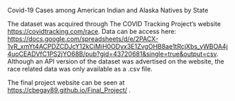 Covid-19 Cases among American Indian and Alaska Natives by State

The dataset was acquired through The COVID Tracking Project’s website https://covidtracking.com/race. Data can be access here: https://docs.google.com/spreadsheets/d/e/2PACX-1vR_xmYt4ACPDZCDJcY12kCiMiH0ODyx3E1ZvgOHB8ae1tRcjXbs_yWBOA4j4uoCEADVfC1PS2jYO68B/pub?gid=43720681&single=true&output=csv. Although an API version of the dataset was advertised on the website, the race related data was only available as a .csv file. 

The final project website can be seen at https://cbegay89.github.io/Final_Project/ .